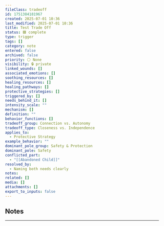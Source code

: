 ```yaml
---
fileClass: tradeoff
id: 1751384181967
created: 2025-07-01 10:36
last_modified: 2025-07-01 10:36
title: Test Trade Off
status: 🟩 complete
type: trigger
tags: []
category: note
entered: false
archived: false
priority: ⚪ None
visibility: 🔒 private
linked_wounds: []
associated_emotions: []
soothing_resources: []
healing_resources: []
healing_pathways: []
protective_strategies: []
triggered_by: []
needs_behind_it: []
intensity_scale: ""
mechanism: []
definition: ""
behavior_functions: []
tradeoff_group: Connection vs. Autonomy
tradeoff_type: Closeness vs. Independence
applies_to:
  - Protective Strategy
example_behavior: ""
dominant_pole_group: Safety & Protection
dominant_pole: Safety
conflicted_part:
  - "[[Abandoned Child]]"
resolved_by:
  - Naming both needs clearly
notes: 
related: []
media: []
attachments: []
export_to_inputs: false
---
```


## Notes
---


